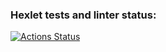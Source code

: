 ### Hexlet tests and linter status:
[![Actions Status](https://github.com/glebondri/python-project-49/actions/workflows/hexlet-check.yml/badge.svg)](https://github.com/glebondri/python-project-49/actions)